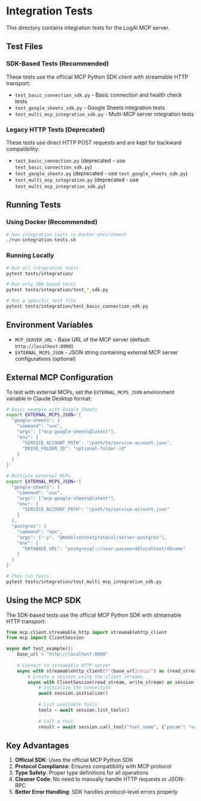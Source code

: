 # Integration Tests

This directory contains integration tests for the LogAI MCP server.

## Test Files

### SDK-Based Tests (Recommended)
These tests use the official MCP Python SDK client with streamable HTTP transport:
- `test_basic_connection_sdk.py` - Basic connection and health check tests
- `test_google_sheets_sdk.py` - Google Sheets integration tests
- `test_multi_mcp_integration_sdk.py` - Multi-MCP server integration tests

### Legacy HTTP Tests (Deprecated)
These tests use direct HTTP POST requests and are kept for backward compatibility:
- `test_basic_connection.py` (deprecated - use `test_basic_connection_sdk.py`)
- `test_google_sheets.py` (deprecated - use `test_google_sheets_sdk.py`) 
- `test_multi_mcp_integration.py` (deprecated - use `test_multi_mcp_integration_sdk.py`)

## Running Tests

### Using Docker (Recommended)
```bash
# Run integration tests in Docker environment
./run-integration-tests.sh
```

### Running Locally
```bash
# Run all integration tests
pytest tests/integration/

# Run only SDK-based tests
pytest tests/integration/test_*_sdk.py

# Run a specific test file
pytest tests/integration/test_basic_connection_sdk.py
```

## Environment Variables

- `MCP_SERVER_URL` - Base URL of the MCP server (default: `http://localhost:8000`)
- `EXTERNAL_MCPS_JSON` - JSON string containing external MCP server configurations (optional)

## External MCP Configuration

To test with external MCPs, set the `EXTERNAL_MCPS_JSON` environment variable in Claude Desktop format:

```bash
# Basic example with Google Sheets
export EXTERNAL_MCPS_JSON='{
  "google-sheets": {
    "command": "uvx",
    "args": ["mcp-google-sheets@latest"],
    "env": {
      "SERVICE_ACCOUNT_PATH": "/path/to/service-account.json",
      "DRIVE_FOLDER_ID": "optional-folder-id"
    }
  }
}'

# Multiple external MCPs
export EXTERNAL_MCPS_JSON='{
  "google-sheets": {
    "command": "uvx",
    "args": ["mcp-google-sheets@latest"],
    "env": {
      "SERVICE_ACCOUNT_PATH": "/path/to/service-account.json"
    }
  },
  "postgres": {
    "command": "npx",
    "args": ["-y", "@modelcontextprotocol/server-postgres"],
    "env": {
      "DATABASE_URL": "postgresql://user:password@localhost/dbname"
    }
  }
}'

# Then run tests
pytest tests/integration/test_multi_mcp_integration_sdk.py
```

## Using the MCP SDK

The SDK-based tests use the official MCP Python SDK with streamable HTTP transport:

```python
from mcp.client.streamable_http import streamablehttp_client
from mcp import ClientSession

async def test_example():
    base_url = "http://localhost:8000"
    
    # Connect to streamable HTTP server
    async with streamablehttp_client(f"{base_url}/mcp/") as (read_stream, write_stream, _):
        # Create a session using the client streams
        async with ClientSession(read_stream, write_stream) as session:
            # Initialize the connection
            await session.initialize()
            
            # List available tools
            tools = await session.list_tools()
            
            # Call a tool
            result = await session.call_tool("tool_name", {"param": "value"})
```

## Key Advantages

1. **Official SDK**: Uses the official MCP Python SDK
2. **Protocol Compliance**: Ensures compatibility with MCP protocol
3. **Type Safety**: Proper type definitions for all operations
4. **Cleaner Code**: No need to manually handle HTTP requests or JSON-RPC
5. **Better Error Handling**: SDK handles protocol-level errors properly
